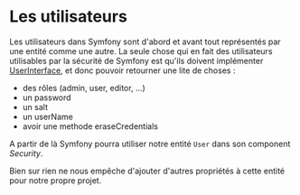 # Les utilisateurs

Les utilisateurs dans Symfony sont d'abord et avant tout représentés par une entité comme une autre. La seule chose qui en fait des utilisateurs utilisables par la sécurité de Symfony est qu'ils doivent implémenter [UserInterface](https://github.com/symfony/symfony/blob/4.4/src/Symfony/Component/Security/Core/User/UserInterface.php), et donc pouvoir retourner une lite de choses :

- des rôles (admin, user, editor, ...)
- un password
- un salt
- un userName
- avoir une methode eraseCredentials

A partir de là Symfony pourra utiliser notre entité `User` dans son component _Security_.

Bien sur rien ne nous empêche d'ajouter d'autres propriétés à cette entité pour notre propre projet.

 

